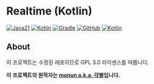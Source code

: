 # Realtime (Kotlin)

[![Java21](https://img.shields.io/badge/java-21-ED8B00.svg?logo=java)](https://www.azul.com/)
[![Kotlin](https://img.shields.io/badge/kotlin-2.1.0-585DEF.svg?logo=kotlin)](http://kotlinlang.org)
[![Gradle](https://img.shields.io/badge/gradle-8.8-02303A.svg?logo=gradle)](https://gradle.org)
[![GitHub](https://img.shields.io/github/license/monun/paper-sample)](https://www.gnu.org/licenses/gpl-3.0.html)
[![Kotlin](https://img.shields.io/badge/youtube-각별-red.svg?logo=youtube)](https://www.youtube.com/channel/UCDrAR1OWC2MD4s0JLetN0MA)

## About
이 프로젝트는 수정된 레포이므로 GPL 3.0 라이센스를 따릅니다.

**이 프로젝트의 원작자는 [monun a.k.a. 각별](https://github.com/monun)입니다.**